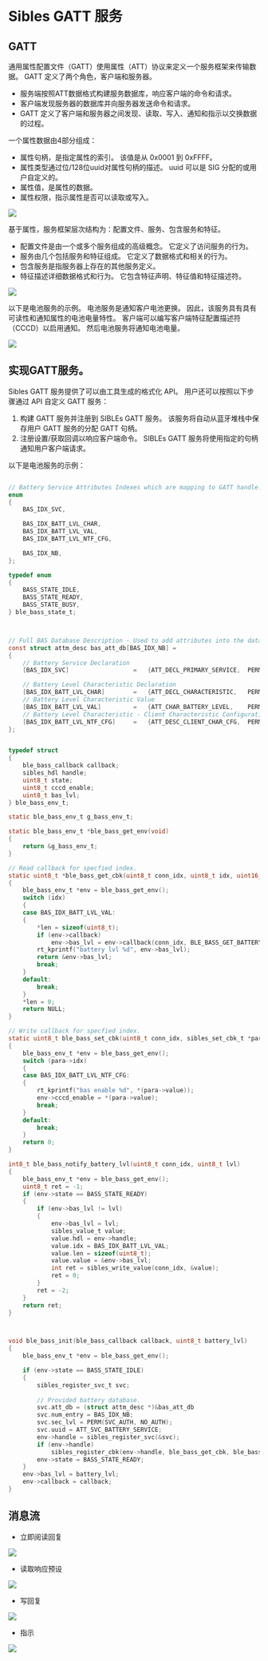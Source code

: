 # Sibles GATT 服务

## GATT

通用属性配置文件（GATT）使用属性（ATT）协议来定义一个服务框架来传输数据。 GATT 定义了两个角色，客户端和服务器。 
- 服务端按照ATT数据格式构建服务数据库，响应客户端的命令和请求。
- 客户端发现服务器的数据库并向服务器发送命令和请求。
- GATT 定义了客户端和服务器之间发现、读取、写入、通知和指示以交换数据的过程。

一个属性数据由4部分组成：
- 属性句柄，是指定属性的索引。 该值是从 0x0001 到 0xFFFF。
- 属性类型通过位/128位uuid对属性句柄的描述。 uuid 可以是 SIG 分配的或用户自定义的。
- 属性值，是属性的数据。
- 属性权限，指示属性是否可以读取或写入。

![](../../assets/att_format.png)

基于属性，服务框架层次结构为：配置文件、服务、包含服务和特征。 
- 配置文件是由一个或多个服务组成的高级概念。 它定义了访问服务的行为。
- 服务由几个包括服务和特征组成。 它定义了数据格式和相关的行为。
- 包含服务是指服务器上存在的其他服务定义。
- 特征描述详细数据格式和行为。 它包含特征声明、特征值和特征描述符。

![](../../assets/gatt_hierarchy.png)

以下是电池服务的示例。 电池服务是通知客户电池更换。 因此，该服务具有具有可读性和通知属性的电池电量特性。
客户端可以编写客户端特征配置描述符（CCCD）以启用通知。 然后电池服务将通知电池电量。

![](../../assets/att_example.png)




## 实现GATT服务。

Sibles GATT 服务提供了可以由工具生成的格式化 API。 用户还可以按照以下步骤通过 API 自定义 GATT 服务：
1. 构建 GATT 服务并注册到 SIBLEs GATT 服务。 该服务将自动从蓝牙堆栈中保存用户 GATT 服务的分配 GATT 句柄。
1. 注册设置/获取回调以响应客户端命令。 SIBLEs GATT 服务将使用指定的句柄通知用户客户端请求。

以下是电池服务的示例：

```c

// Battery Service Attributes Indexes which are mapping to GATT handle.
enum
{
    BAS_IDX_SVC,

    BAS_IDX_BATT_LVL_CHAR,
    BAS_IDX_BATT_LVL_VAL,
    BAS_IDX_BATT_LVL_NTF_CFG,

    BAS_IDX_NB,
};

typedef enum
{
    BASS_STATE_IDLE,
    BASS_STATE_READY,
    BASS_STATE_BUSY,
} ble_bass_state_t;



// Full BAS Database Description - Used to add attributes into the database
const struct attm_desc bas_att_db[BAS_IDX_NB] =
{
    // Battery Service Declaration
    [BAS_IDX_SVC]                  =   {ATT_DECL_PRIMARY_SERVICE,  PERM(RD, ENABLE), 0, 0},

    // Battery Level Characteristic Declaration
    [BAS_IDX_BATT_LVL_CHAR]        =   {ATT_DECL_CHARACTERISTIC,   PERM(RD, ENABLE), 0, 0},
    // Battery Level Characteristic Value
    [BAS_IDX_BATT_LVL_VAL]         =   {ATT_CHAR_BATTERY_LEVEL,    PERM(RD, ENABLE) | PERM(NTF, ENABLE), PERM(RI, ENABLE), 0},
    // Battery Level Characteristic - Client Characteristic Configuration Descriptor
    [BAS_IDX_BATT_LVL_NTF_CFG]     =   {ATT_DESC_CLIENT_CHAR_CFG,  PERM(RD, ENABLE) | PERM(WRITE_REQ, ENABLE), 0, 0},
};


typedef struct
{
    ble_bass_callback callback;
    sibles_hdl handle;
    uint8_t state;
    uint8_t cccd_enable;
    uint8_t bas_lvl;
} ble_bass_env_t;

static ble_bass_env_t g_bass_env_t;

static ble_bass_env_t *ble_bass_get_env(void)
{
    return &g_bass_env_t;
}

// Read callback for specfied index.
static uint8_t *ble_bass_get_cbk(uint8_t conn_idx, uint8_t idx, uint16_t *len)
{
    ble_bass_env_t *env = ble_bass_get_env();
    switch (idx)
    {
    case BAS_IDX_BATT_LVL_VAL:
    {
        *len = sizeof(uint8_t);
        if (env->callback)
            env->bas_lvl = env->callback(conn_idx, BLE_BASS_GET_BATTERY_LVL);
        rt_kprintf("battery lvl %d", env->bas_lvl);
        return &env->bas_lvl;
        break;
    }
    default:
        break;
    }
    *len = 0;
    return NULL;
}

// Write callback for specfied index.
static uint8_t ble_bass_set_cbk(uint8_t conn_idx, sibles_set_cbk_t *para)
{
    ble_bass_env_t *env = ble_bass_get_env();
    switch (para->idx)
    {
    case BAS_IDX_BATT_LVL_NTF_CFG:
    {
        rt_kprintf("bas enable %d", *(para->value));
        env->cccd_enable = *(para->value);
        break;
    }
    default:
        break;
    }
    return 0;
}

int8_t ble_bass_notify_battery_lvl(uint8_t conn_idx, uint8_t lvl)
{
    ble_bass_env_t *env = ble_bass_get_env();
    uint8_t ret = -1;
    if (env->state == BASS_STATE_READY)
    {
        if (env->bas_lvl != lvl)
        {
            env->bas_lvl = lvl;
            sibles_value_t value;
            value.hdl = env->handle;
            value.idx = BAS_IDX_BATT_LVL_VAL;
            value.len = sizeof(uint8_t);
            value.value = &env->bas_lvl;
            int ret = sibles_write_value(conn_idx, &value);
            ret = 0;
        }
        ret = -2;
    }
    return ret;
}



void ble_bass_init(ble_bass_callback callback, uint8_t battery_lvl)
{
    ble_bass_env_t *env = ble_bass_get_env();

    if (env->state == BASS_STATE_IDLE)
    {
        sibles_register_svc_t svc;
		
		// Provided battery database.
        svc.att_db = (struct attm_desc *)&bas_att_db
        svc.num_entry = BAS_IDX_NB;
        svc.sec_lvl = PERM(SVC_AUTH, NO_AUTH);
        svc.uuid = ATT_SVC_BATTERY_SERVICE;
        env->handle = sibles_register_svc(&svc);
        if (env->handle)
            sibles_register_cbk(env->handle, ble_bass_get_cbk, ble_bass_set_cbk);  // Register read/write callback to respond client access.
        env->state = BASS_STATE_READY;
    }
    env->bas_lvl = battery_lvl;
    env->callback = callback;
}


```

## 消息流

- 立即阅读回复

![](../../assets/gatt_read_response_realtime.png)

- 读取响应预设

![](../../assets/gatt_read_response_preset.png)

- 写回复

![](../../assets/gatt_write.png)

- 指示

![](../../assets/gatt_indication.png)
